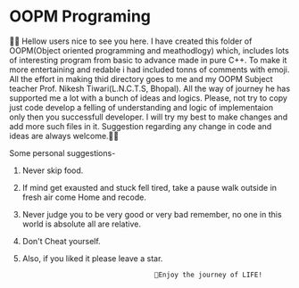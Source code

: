 # OOPM Programing
👨‍💻
Hellow users nice to see you here. I have created this folder of OOPM(Object oriented programming and meathodlogy) 
which, includes lots of interesting program from basic to advance made in pure C++.
To make it more entertaining and redable i had included tonns of comments with emoji.
All the effort in making thid directory goes to me and my OOPM Subject teacher Prof. Nikesh Tiwari(L.N.C.T.S, Bhopal).
All the way of journey he has supported me a lot with a bunch of ideas and logics.
Please, not try to copy just code develop a felling of understanding and logic of implementaion only then you successfull developer.
I will try my best to make changes and add more such files in it.
Suggestion regarding any change in code and ideas are always welcome.👨‍💻

Some personal suggestions-
1) Never skip food.
2) If mind get exausted and stuck fell tired, take a pause walk outside in fresh air come Home and recode.
3) Never judge you to be very good or very bad remember, no one in this world is absolute all are relative.
4) Don't Cheat yourself.
5) Also, if you liked it please leave a star.
          
                                        🥰Enjoy the journey of LIFE!
